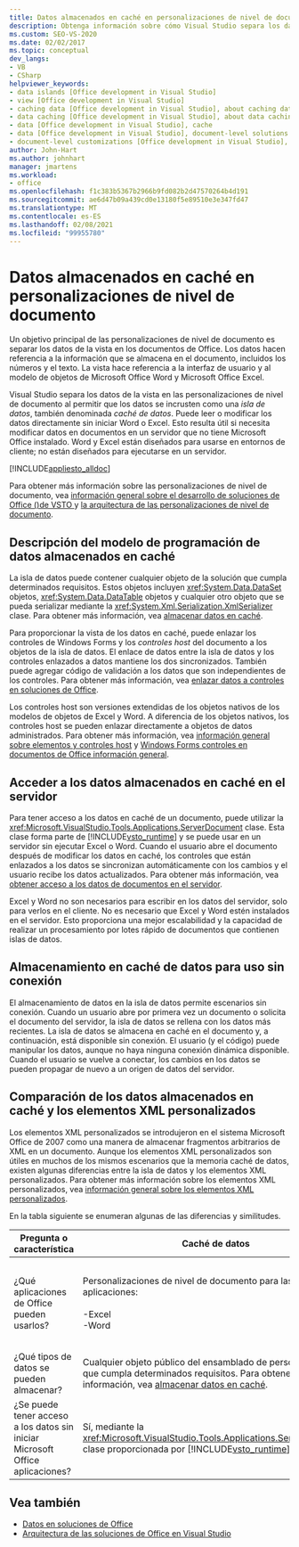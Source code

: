 ```yaml
---
title: Datos almacenados en caché en personalizaciones de nivel de documento
description: Obtenga información sobre cómo Visual Studio separa los datos de la vista en las personalizaciones de nivel de documento habilitando los datos que se van a incrustar como caché de datos.
ms.custom: SEO-VS-2020
ms.date: 02/02/2017
ms.topic: conceptual
dev_langs:
- VB
- CSharp
helpviewer_keywords:
- data islands [Office development in Visual Studio]
- view [Office development in Visual Studio]
- caching data [Office development in Visual Studio], about caching data
- data caching [Office development in Visual Studio], about data caching
- data [Office development in Visual Studio], cache
- data [Office development in Visual Studio], document-level solutions
- document-level customizations [Office development in Visual Studio], data model
author: John-Hart
ms.author: johnhart
manager: jmartens
ms.workload:
- office
ms.openlocfilehash: f1c383b5367b2966b9fd082b2d47570264b4d191
ms.sourcegitcommit: ae6d47b09a439cd0e13180f5e89510e3e347fd47
ms.translationtype: MT
ms.contentlocale: es-ES
ms.lasthandoff: 02/08/2021
ms.locfileid: "99955780"
---
```

# <a name="cached-data-in-document-level-customizations"></a>Datos almacenados en caché en personalizaciones de nivel de documento
  Un objetivo principal de las personalizaciones de nivel de documento es separar los datos de la vista en los documentos de Office. Los datos hacen referencia a la información que se almacena en el documento, incluidos los números y el texto. La vista hace referencia a la interfaz de usuario y al modelo de objetos de Microsoft Office Word y Microsoft Office Excel.

 Visual Studio separa los datos de la vista en las personalizaciones de nivel de documento al permitir que los datos se incrusten como una *isla de datos*, también denominada *caché de datos*. Puede leer o modificar los datos directamente sin iniciar Word o Excel. Esto resulta útil si necesita modificar datos en documentos en un servidor que no tiene Microsoft Office instalado. Word y Excel están diseñados para usarse en entornos de cliente; no están diseñados para ejecutarse en un servidor.

 [!INCLUDE[appliesto_alldoc](../vsto/includes/appliesto-alldoc-md.md)]

 Para obtener más información sobre las personalizaciones de nivel de documento, vea [información general sobre el desarrollo de soluciones de Office &#40;&#41;de VSTO ](../vsto/office-solutions-development-overview-vsto.md) y [la arquitectura de las personalizaciones de nivel de documento](../vsto/architecture-of-document-level-customizations.md).

## <a name="understand-the-cached-data-programming-model"></a>Descripción del modelo de programación de datos almacenados en caché
 La isla de datos puede contener cualquier objeto de la solución que cumpla determinados requisitos. Estos objetos incluyen <xref:System.Data.DataSet> objetos, <xref:System.Data.DataTable> objetos y cualquier otro objeto que se pueda serializar mediante la <xref:System.Xml.Serialization.XmlSerializer> clase. Para obtener más información, vea [almacenar datos en caché](../vsto/caching-data.md).

 Para proporcionar la vista de los datos en caché, puede enlazar los controles de Windows Forms y los *controles host* del documento a los objetos de la isla de datos. El enlace de datos entre la isla de datos y los controles enlazados a datos mantiene los dos sincronizados. También puede agregar código de validación a los datos que son independientes de los controles. Para obtener más información, vea [enlazar datos a controles en soluciones de Office](../vsto/binding-data-to-controls-in-office-solutions.md).

 Los controles host son versiones extendidas de los objetos nativos de los modelos de objetos de Excel y Word. A diferencia de los objetos nativos, los controles host se pueden enlazar directamente a objetos de datos administrados. Para obtener más información, vea [información general sobre elementos y controles host](../vsto/host-items-and-host-controls-overview.md) y [Windows Forms controles en documentos de Office información general](../vsto/windows-forms-controls-on-office-documents-overview.md).

## <a name="access-cached-data-on-the-server"></a>Acceder a los datos almacenados en caché en el servidor
 Para tener acceso a los datos en caché de un documento, puede utilizar la <xref:Microsoft.VisualStudio.Tools.Applications.ServerDocument> clase. Esta clase forma parte de [!INCLUDE[vsto_runtime](../vsto/includes/vsto-runtime-md.md)] y se puede usar en un servidor sin ejecutar Excel o Word. Cuando el usuario abre el documento después de modificar los datos en caché, los controles que están enlazados a los datos se sincronizan automáticamente con los cambios y el usuario recibe los datos actualizados. Para obtener más información, vea [obtener acceso a los datos de documentos en el servidor](../vsto/accessing-data-in-documents-on-the-server.md).

 Excel y Word no son necesarios para escribir en los datos del servidor, solo para verlos en el cliente. No es necesario que Excel y Word estén instalados en el servidor. Esto proporciona una mejor escalabilidad y la capacidad de realizar un procesamiento por lotes rápido de documentos que contienen islas de datos.

## <a name="data-caching-for-offline-use"></a>Almacenamiento en caché de datos para uso sin conexión
 El almacenamiento de datos en la isla de datos permite escenarios sin conexión. Cuando un usuario abre por primera vez un documento o solicita el documento del servidor, la isla de datos se rellena con los datos más recientes. La isla de datos se almacena en caché en el documento y, a continuación, está disponible sin conexión. El usuario (y el código) puede manipular los datos, aunque no haya ninguna conexión dinámica disponible. Cuando el usuario se vuelve a conectar, los cambios en los datos se pueden propagar de nuevo a un origen de datos del servidor.

## <a name="cached-data-and-custom-xml-parts-compared"></a>Comparación de los datos almacenados en caché y los elementos XML personalizados
 Los elementos XML personalizados se introdujeron en el sistema Microsoft Office de 2007 como una manera de almacenar fragmentos arbitrarios de XML en un documento. Aunque los elementos XML personalizados son útiles en muchos de los mismos escenarios que la memoria caché de datos, existen algunas diferencias entre la isla de datos y los elementos XML personalizados. Para obtener más información sobre los elementos XML personalizados, vea [información general sobre los elementos XML personalizados](../vsto/custom-xml-parts-overview.md).

 En la tabla siguiente se enumeran algunas de las diferencias y similitudes.

|Pregunta o característica|Caché de datos|Elementos XML personalizados|
|-|----------------|----------------------|
|¿Qué aplicaciones de Office pueden usarlos?|Personalizaciones de nivel de documento para las siguientes aplicaciones:<br /><br /> -Excel<br />-Word|Soluciones de nivel de documento y de nivel de aplicación para las siguientes aplicaciones:<br /><br /> -Excel<br />-PowerPoint<br />-Word|
|¿Qué tipos de datos se pueden almacenar?|Cualquier objeto público del ensamblado de personalización que cumpla determinados requisitos. Para obtener más información, vea [almacenar datos en caché](../vsto/caching-data.md).|Cualquier dato XML.|
|¿Se puede tener acceso a los datos sin iniciar Microsoft Office aplicaciones?|Sí, mediante la <xref:Microsoft.VisualStudio.Tools.Applications.ServerDocument> clase proporcionada por [!INCLUDE[vsto_runtime](../vsto/includes/vsto-runtime-md.md)] .|Sí, mediante el uso de clases en el <xref:System.IO.Packaging> espacio de nombres o mediante el SDK de formato Open XML.|

## <a name="see-also"></a>Vea también
- [Datos en soluciones de Office](../vsto/data-in-office-solutions.md)
- [Arquitectura de las soluciones de Office en Visual Studio](../vsto/architecture-of-office-solutions-in-visual-studio.md)
